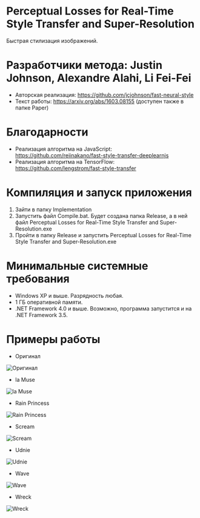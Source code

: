 # Perceptual Losses for Real-Time Style Transfer and Super-Resolution
Быстрая стилизация изображений.

# Разработчики метода: Justin Johnson, Alexandre Alahi, Li Fei-Fei
* Авторская реализация: https://github.com/jcjohnson/fast-neural-style
* Текст работы: https://arxiv.org/abs/1603.08155 (доступен также в папке Paper)

# Благодарности
* Реализация алгоритма на JavaScript: https://github.com/reiinakano/fast-style-transfer-deeplearnjs
* Реализация алгоритма на TensorFlow: https://github.com/lengstrom/fast-style-transfer

# Компиляция и запуск приложения
1. Зайти в папку Implementation
2. Запустить файл Compile.bat. Будет создана папка Release, а в ней файл Perceptual Losses for Real-Time Style Transfer and Super-Resolution.exe
3. Пройти в папку Release и запустить Perceptual Losses for Real-Time Style Transfer and Super-Resolution.exe

# Минимальные системные требования
* Windows XP и выше. Разрядность любая.
* 1 ГБ оперативной памяти.
* .NET Framework 4.0 и выше. Возможно, программа запустится и на .NET Framework 3.5.

# Примеры работы

* Оригинал

![Оригинал](https://github.com/ColorfulSoft/StyleTransfer-Colorization-SuperResolution/blob/master/Style%20Transfer/2016.%20Perceptual%20Losses%20for%20Real-Time%20Style%20Transfer%20and%20Super-Resolution/Examples/Content.jpg)

* la Muse

![la Muse](https://github.com/ColorfulSoft/StyleTransfer-Colorization-SuperResolution/blob/master/Style%20Transfer/2016.%20Perceptual%20Losses%20for%20Real-Time%20Style%20Transfer%20and%20Super-Resolution/Examples/la_muse.png)

* Rain Princess

![Rain Princess](https://github.com/ColorfulSoft/StyleTransfer-Colorization-SuperResolution/blob/master/Style%20Transfer/2016.%20Perceptual%20Losses%20for%20Real-Time%20Style%20Transfer%20and%20Super-Resolution/Examples/rain_princess.png)

* Scream

![Scream](https://github.com/ColorfulSoft/StyleTransfer-Colorization-SuperResolution/blob/master/Style%20Transfer/2016.%20Perceptual%20Losses%20for%20Real-Time%20Style%20Transfer%20and%20Super-Resolution/Examples/scream.png)

* Udnie

![Udnie](https://github.com/ColorfulSoft/StyleTransfer-Colorization-SuperResolution/blob/master/Style%20Transfer/2016.%20Perceptual%20Losses%20for%20Real-Time%20Style%20Transfer%20and%20Super-Resolution/Examples/udnie.png)

* Wave

![Wave](https://github.com/ColorfulSoft/StyleTransfer-Colorization-SuperResolution/blob/master/Style%20Transfer/2016.%20Perceptual%20Losses%20for%20Real-Time%20Style%20Transfer%20and%20Super-Resolution/Examples/wave.png)

* Wreck

![Wreck](https://github.com/ColorfulSoft/StyleTransfer-Colorization-SuperResolution/blob/master/Style%20Transfer/2016.%20Perceptual%20Losses%20for%20Real-Time%20Style%20Transfer%20and%20Super-Resolution/Examples/wreck.png)
